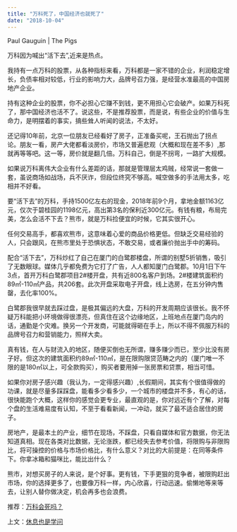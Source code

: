 ```yaml
---
title: "万科死了，中国经济也就死了"
date: "2018-10-04"
---
```


Paul Gauguin | The Pigs

万科因为喊出“活下去”,近来是热点。

我持有一点万科的股票，从各种指标来看，万科都是一家不错的企业，利润稳定增长，负债率相对较低，行业的影响力大，品牌号召力强，是经营水准最高的中国房地产企业。

持有这种企业的股票，你不必担心它赚不到钱，更不用担心它会破产。如果万科死了，那中国经济也活不了。说这些，不是推荐股票，而是说，有些企业的价值与生命力，是明摆着的事实，搞些耸人听闻的说法，不太好。

还记得10年前，北京一位朋友已经看好了房子，正准备买呢，王石抛出了拐点论。朋友一看，房产大佬都看淡房价，市场又普遍悲观（大概和现在差不多）,那就再等等吧。这一等，房价就是翻几倍。万科自己，倒是不拐弯，一路扩大规模。

如果说万科离伟大企业有什么差距的话，那就是管理层太鸡贼，经常说一套做一套，虽说商场如战场，兵不厌诈，但段位终究不够高。喊空做多的手法用太多，吃相并不好看。

要“活下去”的万科，手持1500亿左右的现金，2018年前9个月，拿地金额1163亿元，仅次于碧桂园的1198亿元，高出第3名的保利近300亿元。有钱有粮，布局完美，怎么会活不下去？熊市，就是万科捡便宜的时候，它其实很开心。

任何交易高手，都喜欢熊市，这意味着心爱的商品价格更低。但缺乏交易经验的人，只会跟风，在熊市里处于恐惧状态，不敢交易，或者廉价抛出手中的筹码。

配合“活下去”，万科炒红了自己在厦门的白鹭郡楼盘，所谓的别墅5折销售，吸引了无数眼球。媒体几乎都免费为它打了广告，人人都知厦门白鹭郡。10月1日下午3点，首开万科白鹭郡项目2#楼开盘，共有近800名客户到场。2#楼建筑面积约89㎡-110㎡产品，共206套。此次开盘采取电子开盘，线上选房，在五分钟内售罄，去化率100%。

白鹭郡我很早就去踩过盘，是极其偏远的大盘，万科的开发周期应该很长。我不怀疑万科能把小环境做得很漂亮，但真住在这个边缘地区，上班地点在厦门岛内的话，通勤是个灾难。换另一个开发商，可能就得砸在手上，所以不得不佩服万科的品牌号召力和营销能力，照样大卖。

真有钱，在人与财流入的地区，随便买倒也无所谓，赚多赚少而已，至少比没有房子好。但这次的建筑面积约89㎡-110㎡，是在限购限贷范畴之内的（厦门唯一不限的是180㎡以上，可全款购买），购买者要用掉一张房票和贷票，相当可惜。

如果你对房子感兴趣（我认为，一定得感兴趣）,长假期间，其实有个很值得做的功课，就是尽量多踩踩盘，能看多少看多少，一个城市的楼盘并不多，有心的话，很快能跑个大概，这样你的感觉会更专业，最直观的是，你对远近有个了解，对每个盘的生活难易度有认知，不至于看看新闻，一冲动，就买了最不适合居住的房子。

房地产，是最本土的产业，细节在现场，不踩盘，只看自媒体和官方数据，你无法知道真相。现在各类对比数据，无论涨跌，都已经失去参考价值，将限购与非限购比，将可操控的价格与市场价格比，有什么意义？对比的大前提是：在同等条件下。你拿冰箱和猫咪比，能比出什么？

熊市，对想买房子的人来说，是个好事。更有钱，下手更狠的竞争者，被限购赶出市场，你的选择更多了，也要像万科一样，内心欣喜，行动迅速。偷懒地等来等去，让别人替你做决定，机会再多也会浪费。

推荐：[万科会死吗？](http://mp.weixin.qq.com/s?__biz=MjM5NDU0Mjk2MQ==&mid=2651630789&idx=1&sn=7b15973a0c47a18f7b22d4760a28cae0&chksm=bd7e28db8a09a1cde7f20a3b6596c5f20c1cdb23e425f398cd7ec9c3582f64c43f2baf054931&scene=21#wechat_redirect)

上文：[休息也是学问](http://mp.weixin.qq.com/s?__biz=MjM5NDU0Mjk2MQ==&mid=2651630884&idx=1&sn=a943df292640a70ea5cb78747ce3b446&chksm=bd7e293a8a09a02c7354005c03df6fef9a637b86558061b01cb2d4cc18ba7d3f71d8d3e3b685&scene=21#wechat_redirect)
